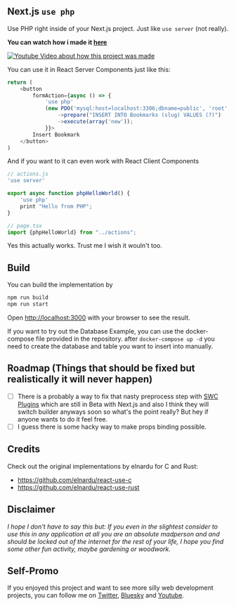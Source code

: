 ## Next.js `use php`

Use PHP right inside of your Next.js project. 
Just like `use server` (not really).

**You can watch how i made it [here](http://www.youtube.com/watch?v=EGOkjmyfL6E)**

[![Youtube Video about how this project was made](http://img.youtube.com/vi/EGOkjmyfL6E/0.jpg)](http://www.youtube.com/watch?v=EGOkjmyfL6E "Write PHP in Next.js/React Components")

You can use it in React Server Components just like this: 

```javascript
return (
    <button
        formAction={async () => {
            'use php'
            (new PDO('mysql:host=localhost:3306;dbname=public', 'root', 'root'))
                ->prepare("INSERT INTO Bookmarks (slug) VALUES (?)")
                ->execute(array('new'));
            }}>
        Insert Bookmark
    </button>
)
```

And if you want to it can even work with React Client Components

```javascript
// actions.js
'use server'

export async function phpHelloWorld() {
    'use php'
    print "Hello from PHP";
}
```

```javascript
// page.tsx
import {phpHelloWorld} from "../actions";
```


Yes this actually works. Trust me I wish it wouln't too. 

## Build 

You can build the implementation by

```bash
npm run build
npm run start
```

Open [http://localhost:3000](http://localhost:3000) with your browser to see the result.

If you want to try out the Database Example, you can use the docker-compose file provided in the repository.
after `docker-compose up -d` you need to create the database and table you want to insert into manually.

## Roadmap (Things that should be fixed but realistically it will never happen)

- [ ] There is a probably a way to fix that nasty preprocess step with [SWC Plugins]( https://swc.rs/docs/plugin/ecmascript/getting-started) which are still in Beta with Next.js and also I think they will switch builder anyways soon so what's the point really? But hey if anyone wants to do it feel free.
- [ ] I guess there is some hacky way to make props binding possible.

## Credits

Check out the original implementations by elnardu for C and Rust:

* https://github.com/elnardu/react-use-c
* https://github.com/elnardu/react-use-rust

## Disclaimer

*I hope I don't have to say this but: If you even in the slightest consider to use this in any application at all you are an absolute madperson and and should be locked out of the internet for the rest of your life, I hope you find some other fun activity, maybe gardening or woodwork.* 

## Self-Promo

If you enjoyed this project and want to see more silly web development projects, you can follow me on [Twitter](https://twitter.com/bufferhead_), [Bluesky](https://bsky.app/profile/bufferhead.bsky.social) and [Youtube](https://www.youtube.com/@bufferhead_). 
